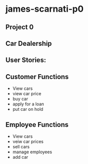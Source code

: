 # james-scarnati-p0
Project 0
----------
Car Dealership
---------------
User Stories:
---------------
Customer Functions
------------------
- View cars
- view car price 
- buy car
- apply for a loan
- put car on hold

Employee Functions
------------------
- View cars 
- veiw car prices
- sell cars
- manage employees
- add car
